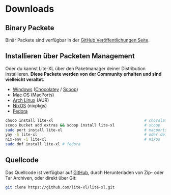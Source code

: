 # Downloads

## Binary Packete

Binär Packete sind verfügbar in der [GitHub Veröffentlichungen Seite][1].

## Installieren über Packeten Management

Oder du kannst Lite-XL über den Paketmanager deiner Distribution installieren.
**Diese Packete werden von der Community erhalten und sind vielleicht veraltet.**

- [Windows][2] ([Chocolatey][3] / [Scoop][4])
- [Mac OS][5] (MacPorts)
- [Arch Linux][6] (AUR)
- [NixOS][7] (nixpkgs)
- [Fedora][8]

```sh
choco install lite-xl                                        # chocolatey
scoop bucket add extras && scoop install lite-xl             # scoop
sudo port install lite-xl                                    # macports
yay -S lite-xl                                               # oder dein lieblings AUR helper
nix-env -i lite-xl                                           # nixos
sudo dnf install lite-xl # fedora
```

## Quellcode

Das Quellcode ist verfügbar auf [GitHub][9], durch Herunterladen von Zip- oder Tar Archiven,
oder direkt über Git:

```sh
git clone https://github.com/lite-xl/lite-xl.git
```


[1]: https://github.com/lite-xl/lite-xl/releases/latest
[2]: https://github.com/microsoft/winget-cli/discussions/223#discussion-15735
[3]: https://community.chocolatey.org/packages/lite-xl
[4]: https://github.com/ScoopInstaller/Extras/blob/master/bucket/lite-xl.json
[5]: https://ports.macports.org/port/lite-xl/
[6]: https://aur.archlinux.org/packages/lite-xl/
[7]: https://github.com/NixOS/nixpkgs/blob/release-21.11/pkgs/applications/editors/lite-xl/default.nix
[8]: https://src.fedoraproject.org/rpms/lite-xl
[9]: https://github.com/lite-xl/lite-xl
